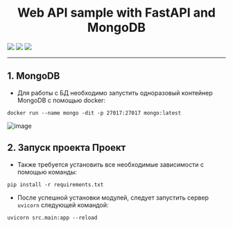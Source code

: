 <h1 align='center'> Web API sample with FastAPI and MongoDB </h1>

<img src="https://img.shields.io/badge/Python-14354C?style=for-the-badge&logo=python&logoColor=white"/> <img src="https://img.shields.io/badge/MongoDB-4EA94B?style=for-the-badge&logo=mongodb&logoColor=white"/> <img src="https://img.shields.io/badge/fastapi-109989?style=for-the-badge&logo=FASTAPI&logoColor=white"/> 

-----

## 1. MongoDB

- Для работы с БД необходимо запустить одноразовый контейнер MongoDB с помощью docker:

```docker run --name mongo -dit -p 27017:27017 mongo:latest```

![image](https://github.com/nikfilonenko/webAPI-fastapi-mongodb/assets/103507130/0f16043f-aeab-4e16-b5d3-84daa93f7f88)

## 2. Запуск проекта Проект

- Также требуется установить все необходимые зависимости с помощью команды:

```pip install -r requirements.txt```

- После успешной установки модулей, следует запустить сервер `uvicorn` следующей командой:

```uvicorn src.main:app --reload```

